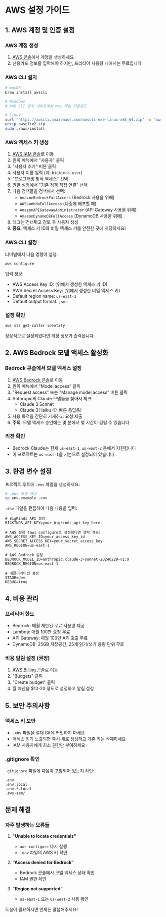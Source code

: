 # AWS 설정 가이드

## 1. AWS 계정 및 인증 설정

### AWS 계정 생성
1. [AWS 콘솔](https://aws.amazon.com/ko/)에서 계정을 생성하세요
2. 신용카드 정보를 입력해야 하지만, 프리티어 사용량 내에서는 무료입니다

### AWS CLI 설치
```bash
# macOS
brew install awscli

# Windows
# AWS CLI 공식 사이트에서 msi 파일 다운로드

# Linux
curl "https://awscli.amazonaws.com/awscli-exe-linux-x86_64.zip" -o "awscliv2.zip"
unzip awscliv2.zip
sudo ./aws/install
```

### AWS 액세스 키 생성
1. [AWS IAM 콘솔](https://console.aws.amazon.com/iam/)로 이동
2. 왼쪽 메뉴에서 "사용자" 클릭
3. "사용자 추가" 버튼 클릭
4. 사용자 이름 입력 (예: `bigkinds-user`)
5. "프로그래밍 방식 액세스" 선택
6. 권한 설정에서 "기존 정책 직접 연결" 선택
7. 다음 정책들을 검색해서 선택:
   - `AmazonBedrockFullAccess` (Bedrock 사용을 위해)
   - `AWSLambdaFullAccess` (나중에 배포할 때)
   - `AmazonAPIGatewayAdministrator` (API Gateway 사용을 위해)
   - `AmazonDynamoDBFullAccess` (DynamoDB 사용을 위해)
8. 태그는 건너뛰고 검토 후 사용자 생성
9. **중요**: 액세스 키 ID와 비밀 액세스 키를 안전한 곳에 저장하세요!

### AWS CLI 설정
터미널에서 다음 명령어 실행:
```bash
aws configure
```

입력 정보:
- AWS Access Key ID: (위에서 생성한 액세스 키 ID)
- AWS Secret Access Key: (위에서 생성한 비밀 액세스 키)
- Default region name: `us-east-1`
- Default output format: `json`

### 설정 확인
```bash
aws sts get-caller-identity
```
정상적으로 설정되었다면 계정 정보가 출력됩니다.

## 2. AWS Bedrock 모델 액세스 활성화

### Bedrock 콘솔에서 모델 액세스 설정
1. [AWS Bedrock 콘솔](https://console.aws.amazon.com/bedrock/)로 이동
2. 왼쪽 메뉴에서 "Model access" 클릭
3. "Request access" 또는 "Manage model access" 버튼 클릭
4. Anthropic의 Claude 모델들을 찾아서 체크:
   - Claude 3 Sonnet
   - Claude 3 Haiku (더 빠른 응답용)
5. 사용 목적을 간단히 기재하고 요청 제출
6. **주의**: 모델 액세스 승인에는 몇 분에서 몇 시간이 걸릴 수 있습니다

### 리전 확인
- Bedrock Claude는 현재 `us-east-1`, `us-west-2` 등에서 지원됩니다
- 이 프로젝트는 `us-east-1`을 기본으로 설정되어 있습니다

## 3. 환경 변수 설정

프로젝트 루트에 `.env` 파일을 생성하세요:

```bash
# .env 파일 생성
cp env.example .env
```

`.env` 파일을 편집하여 다음 내용을 입력:

```env
# BigKinds API 설정
BIGKINDS_API_KEY=your_bigkinds_api_key_here

# AWS 설정 (aws configure로 설정했다면 생략 가능)
AWS_ACCESS_KEY_ID=your_access_key_id
AWS_SECRET_ACCESS_KEY=your_secret_access_key
AWS_REGION=us-east-1

# AWS Bedrock 설정
BEDROCK_MODEL_ID=anthropic.claude-3-sonnet-20240229-v1:0
BEDROCK_REGION=us-east-1

# 애플리케이션 설정
STAGE=dev
DEBUG=true
```

## 4. 비용 관리

### 프리티어 한도
- Bedrock: 매월 제한된 무료 사용량 제공
- Lambda: 매월 100만 요청 무료
- API Gateway: 매월 100만 API 호출 무료
- DynamoDB: 25GB 저장공간, 25개 읽기/쓰기 용량 단위 무료

### 비용 알림 설정 (권장)
1. [AWS Billing 콘솔](https://console.aws.amazon.com/billing/)로 이동
2. "Budgets" 클릭
3. "Create budget" 클릭
4. 월 예산을 $10-20 정도로 설정하고 알림 설정

## 5. 보안 주의사항

### 액세스 키 보안
- `.env` 파일을 절대 Git에 커밋하지 마세요
- 액세스 키가 노출되면 즉시 새로 생성하고 기존 키는 삭제하세요
- IAM 사용자에게 최소 권한만 부여하세요

### .gitignore 확인
`.gitignore` 파일에 다음이 포함되어 있는지 확인:
```
.env
.env.local
.env.*.local
.aws-sam/
```

## 문제 해결

### 자주 발생하는 오류들

1. **"Unable to locate credentials"**
   - `aws configure` 다시 실행
   - `.env` 파일의 AWS 키 확인

2. **"Access denied for Bedrock"**
   - Bedrock 콘솔에서 모델 액세스 상태 확인
   - IAM 권한 확인

3. **"Region not supported"**
   - `us-east-1` 또는 `us-west-2` 사용 확인

도움이 필요하시면 언제든 말씀해주세요!